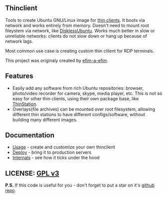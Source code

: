 ## Thinclient

Tools to create Ubuntu GNU/Linux image for [thin clients](http://en.wikipedia.org/wiki/Thin_client). It boots via network and works entirely from memory. Doesn't need to mount root fileystem via network, like [DisklessUbuntu](https://help.ubuntu.com/community/DisklessUbuntuHowto). Works much better in slow or unreliable networks: clients do not slow down or hang up because of network lags.

Most common use case is creating custom thin clilent for RDP terminals.

This project was originaly created by [efim-a-efim](https://github.com/efim-a-efim).

## Features

* Easily add any software from rich Ubuntu repositories: browser, photo/video recorder for camera, skype, media player, etc. This is not so easy for other thin clients, using their own package base, like [ThinStation](http://www.thinstation.org/).
* Overlays(file archives) can be mounted over root filesystem, allowing different thin stations to have different configs/software, without building many different images.

## Documentation

* [Usage](docs/USAGE.md) - create and customize your own thinclient
* [Deploy](docs/DEPLOY.md) - bring it to production servers
* [Internals](docs/INTERNALS.md) - see how it ticks under the hood

## LICENSE: [GPL v3](LICENSE)

**P.S.** If this code is useful for you - don't forget to put a star on it's [github repo](https://github.com/selivan/thinclient).
